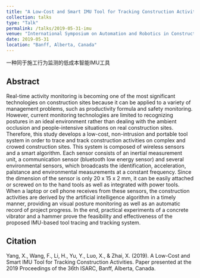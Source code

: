 ```yaml
---
title: "A Low-Cost and Smart IMU Tool for Tracking Construction Activities"
collection: talks
type: "Talk"
permalink: /talks/2019-05-31-imu
venue: "International Symposium on Automation and Robotics in Construction 2019"
date: 2019-05-31
location: "Banff, Alberta, Canada"
---
```


一种同于施工行为监测的低成本智能IMU工具


Abstract
-----
Real-time activity monitoring is becoming one of the most significant technologies on construction sites because it can be applied to a variety of management problems, such as productivity formula and safety monitoring. However, current monitoring technologies are limited to recognizing postures in an ideal environment rather than dealing with the ambient occlusion and people-intensive situations on real construction sites. Therefore, this study develops a low-cost, non-intrusion and portable tool system in order to trace and track construction activities on complex and crowed construction sites. This system is composed of wireless sensors and a smart algorithm. Each sensor consists of an inertial measurement unit, a communication sensor (bluetooth low energy sensor) and several environmental sensors, which broadcasts the identification, acceleration, palstance and environmental measurements at a constant frequency. Since the dimension of the sensor is only 20 x 15 x 2 mm, it can be easily attached or screwed on to the hand tools as well as integrated with power tools. When a laptop or cell phone receives from these sensors, the construction activities are derived by the artificial intelligence algorithm in a timely manner, providing an visual posture monitoring as well as an automatic record of project progress. In the end, practical experiments of a concrete vibrator and a hammer prove the feasibility and effectiveness of the proposed IMU-based tool tracing and tracking system.


Citation
-----
Yang, X., Wang, F., Li, H., Yu, Y., Luo, X., & Zhai, X. (2019). A Low-Cost and Smart IMU Tool for Tracking Construction Activities. Paper presented at the 2019 Proceedings of the 36th ISARC, Banff, Alberta, Canada. 
